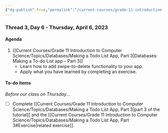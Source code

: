 ```yaml
---
{"dg-publish":true,"permalink":"/current-courses/grade-11-introduction-to-computer-science/section-2/thread-3/day-6/","dgHomeLink":false}
---
```


### Thread 3, Day 6 - Thursday, April 6, 2023

#### Agenda

1. [[Current Courses/Grade 11 Introduction to Computer Science/Topics/Databases/Making a Todo List App, Part 3|Databases: Making a To-do List app – Part 3]]
	- Learn how to add swipe-to-delete functionality to your app.
	- Apply what you have learned by completing an exercise.
	  
#### To-do items
*Before our class on Thursday...*
- [ ] Complete [[Current Courses/Grade 11 Introduction to Computer Science/Topics/Databases/Making a Todo List App, Part 3|part 3 of the tutorial]] and the [[Current Courses/Grade 11 Introduction to Computer Science/Topics/Databases/Making a Todo List App, Part 3#Exercise|related exercise]].